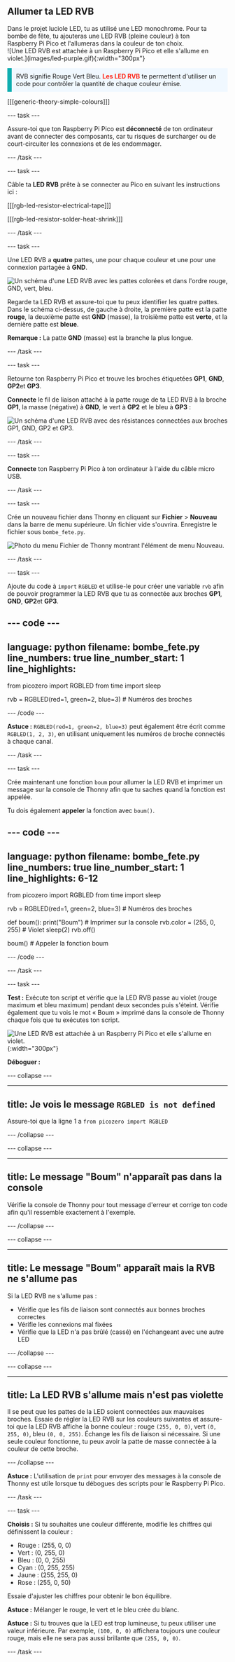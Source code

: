 ## Allumer ta LED RVB

<div style="display: flex; flex-wrap: wrap">
<div style="flex-basis: 200px; flex-grow: 1; margin-right: 15px;">
Dans le projet luciole LED, tu as utilisé une LED monochrome. Pour ta bombe de fête, tu ajouteras une LED RVB (pleine couleur) à ton Raspberry Pi Pico et l'allumeras dans la couleur de ton choix.
</div>
<div>
![Une LED RVB est attachée à un Raspberry Pi Pico et elle s'allume en violet.](images/led-purple.gif){:width="300px"}
</div>
</div>

<p style='border-left: solid; border-width:10px; border-color: #0faeb0; background-color: aliceblue; padding: 10px;'>
RVB signifie Rouge Vert Bleu. <span style="color: #ff2416"><b>Les LED RVB</b></span> te permettent d'utiliser un code pour contrôler la quantité de chaque couleur émise.
</p>

[[[generic-theory-simple-colours]]]

--- task ---

Assure-toi que ton Raspberry Pi Pico est **déconnecté** de ton ordinateur avant de connecter des composants, car tu risques de surcharger ou de court-circuiter les connexions et de les endommager.

--- /task ---

--- task ---

Câble ta **LED RVB** prête à se connecter au Pico en suivant les instructions ici :

[[[rgb-led-resistor-electrical-tape]]]

[[[rgb-led-resistor-solder-heat-shrink]]]

--- /task ---

--- task ---

Une LED RVB a **quatre** pattes, une pour chaque couleur et une pour une connexion partagée à **GND**.

![Un schéma d'une LED RVB avec les pattes colorées et dans l'ordre rouge, GND, vert, bleu.](images/rgb-led-legs.png)

Regarde ta LED RVB et assure-toi que tu peux identifier les quatre pattes. Dans le schéma ci-dessus, de gauche à droite, la première patte est la patte **rouge**, la deuxième patte est **GND** (masse), la troisième patte est **verte**, et la dernière patte est **bleue**.

**Remarque :** La patte **GND** (masse) est la branche la plus longue.

--- /task ---

--- task ---

Retourne ton Raspberry Pi Pico et trouve les broches étiquetées **GP1**, **GND**, **GP2**et **GP3**.

**Connecte** le fil de liaison attaché à la patte rouge de ta LED RVB à la broche **GP1**, la masse (négative) à **GND**, le vert à **GP2** et le bleu à **GP3** :

![Un schéma d'une LED RVB avec des résistances connectées aux broches GP1, GND, GP2 et GP3.](images/rgb-led-diagram.png)

--- /task ---

--- task ---

**Connecte** ton Raspberry Pi Pico à ton ordinateur à l'aide du câble micro USB.

--- /task ---

--- task ---

Crée un nouveau fichier dans Thonny en cliquant sur **Fichier** > **Nouveau** dans la barre de menu supérieure. Un fichier vide s'ouvrira. Enregistre le fichier sous `bombe_fete.py`.

![Photo du menu Fichier de Thonny montrant l'élément de menu Nouveau.](images/new_thonny.png)

--- /task ---

--- task ---

Ajoute du code à `import` `RGBLED` et utilise-le pour créer une variable `rvb` afin de pouvoir programmer la LED RVB que tu as connectée aux broches **GP1**, **GND**, **GP2**et **GP3**.

--- code ---
---
language: python
filename: bombe_fete.py
line_numbers: true
line_number_start: 1
line_highlights: 
---
from picozero import RGBLED
from time import sleep

rvb = RGBLED(red=1, green=2, blue=3) # Numéros des broches

--- /code ---

**Astuce :** `RGBLED(red=1, green=2, blue=3)` peut également être écrit comme `RGBLED(1, 2, 3)`, en utilisant uniquement les numéros de broche connectés à chaque canal.

--- /task ---

--- task ---

Crée maintenant une fonction `boum` pour allumer la LED RVB et imprimer un message sur la console de Thonny afin que tu saches quand la fonction est appelée.

Tu dois également **appeler** la fonction avec `boum()`.

--- code ---
---
language: python
filename: bombe_fete.py
line_numbers: true
line_number_start: 1
line_highlights: 6-12
---
from picozero import RGBLED
from time import sleep

rvb = RGBLED(red=1, green=2, blue=3) # Numéros des broches 

def boum():
    print("Boum") # Imprimer sur la console
    rvb.color = (255, 0, 255) # Violet
    sleep(2)
    rvb.off()

boum() # Appeler la fonction boum

--- /code ---

--- /task ---

--- task ---

**Test :** Exécute ton script et vérifie que la LED RVB passe au violet (rouge maximum et bleu maximum) pendant deux secondes puis s'éteint. Vérifie également que tu vois le mot « Boum » imprimé dans la console de Thonny chaque fois que tu exécutes ton script.

![Une LED RVB est attachée à un Raspberry Pi Pico et elle s'allume en violet.](images/led-purple.gif){:width="300px"}

**Déboguer :**

--- collapse ---

---
title: Je vois le message `RGBLED is not defined`
---

Assure-toi que la ligne 1 a `from picozero import RGBLED`

--- /collapse ---

--- collapse ---

---
title: Le message "Boum" n'apparaît pas dans la console
---

Vérifie la console de Thonny pour tout message d'erreur et corrige ton code afin qu'il ressemble exactement à l'exemple.

--- /collapse ---

--- collapse ---

---
title: Le message "Boum" apparaît mais la RVB ne s'allume pas
---

Si la LED RVB ne s'allume pas :
+ Vérifie que les fils de liaison sont connectés aux bonnes broches correctes
+ Vérifie les connexions mal fixées
+ Vérifie que la LED n'a pas brûlé (cassé) en l'échangeant avec une autre LED

--- /collapse ---

--- collapse ---

---
title: La LED RVB s'allume mais n'est pas violette
---

Il se peut que les pattes de la LED soient connectées aux mauvaises broches. Essaie de régler la LED RVB sur les couleurs suivantes et assure-toi que la LED RVB affiche la bonne couleur : rouge `(255, 0, 0)`, vert `(0, 255, 0)`, bleu `(0, 0, 255)`. Échange les fils de liaison si nécessaire. Si une seule couleur fonctionne, tu peux avoir la patte de masse connectée à la couleur de cette broche.

--- /collapse ---

**Astuce :** L'utilisation de `print` pour envoyer des messages à la console de Thonny est utile lorsque tu débogues des scripts pour le Raspberry Pi Pico.

--- /task ---

--- task ---

**Choisis :** Si tu souhaites une couleur différente, modifie les chiffres qui définissent la couleur :

+ Rouge : (255, 0, 0)
+ Vert : (0, 255, 0)
+ Bleu : (0, 0, 255)
+ Cyan : (0, 255, 255)
+ Jaune : (255, 255, 0)
+ Rose : (255, 0, 50)

Essaie d'ajuster les chiffres pour obtenir le bon équilibre.

**Astuce :** Mélanger le rouge, le vert et le bleu crée du blanc.

**Astuce :** Si tu trouves que la LED est trop lumineuse, tu peux utiliser une valeur inférieure. Par exemple, `(100, 0, 0)` affichera toujours une couleur rouge, mais elle ne sera pas aussi brillante que `(255, 0, 0)`.

--- /task ---
